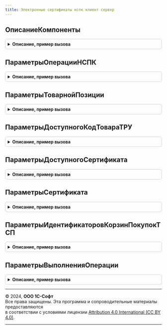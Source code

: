 ```yaml
---
title: Электронные сертификаты нспк клиент сервер
---
```



## ОписаниеКомпоненты
<details style="margin: 1em 0; padding: 0.5em; border: 1px solid #ccc; border-radius: 6px;">

<summary style="font-weight: bold; cursor: pointer;">Описание, пример вызова</summary>

```bsl

// Описание подключения внешней компоненты (FECNSPK).
//
// Возвращаемое значение:
//  Структура:
//   * ПолноеИмяМакета - Строка
//   * ИмяОбъекта      - Строка
//
Функция ОписаниеКомпоненты() Экспорт
```

Пример вызова
```bsl
Результат = ЭлектронныеСертификатыНСПККлиентСервер.ОписаниеКомпоненты() 
```
</details>

## ПараметрыОперацииНСПК
<details style="margin: 1em 0; padding: 0.5em; border: 1px solid #ccc; border-radius: 6px;">

<summary style="font-weight: bold; cursor: pointer;">Описание, пример вызова</summary>

```bsl

// Пустая структура для выполнения операции взаимодействия с сервером НСПК
//
// Возвращаемое значение:
//   Структура:
//   * АдресСервера - Строка - Endpoint
//   * КлючДоступа - Строка - APIKey
//   * КлючКассы - Строка - MACKey
//   * ПроверятьКорневыеСертификаты - Булево - Проверка корневого сертификата сервера НСПК
//   * ПротоколОбмена - Перечисление.ПротоколОбменаФЭСНСПК - Протокол обмена ФЭС НСПК
//   * ИдентификаторЗапроса - Строка - Уникальный идентификатор запроса (нужно генерировать на прикладном коде в формате uuid).
//   * ИдентификаторКассы - Строка - Идентификатор кассы.
//   * ХешНомерКарты - Строка - Хешированный PAN карты.
//   * СсылкаНаПлатежныйСчет - Строка - Payment Account Reference, Уникальный идентификатор для токенезированных (виртуальных) карт  связанный с PAN конкретного держателя карты.
//   * ИдентификаторКорзины - Строка - Идентификатор корзины.
//   * ТоварныеПозиции - Массив - Структур - ПараметрыТоварнойПозиции()
//   * КодТовараТРУ - Строка - Полный код товара, согласованный с перечнем ТРУ
//   * НомерФискальногоНакопителя - Строка - Заводской номер фискального накопителя
//   * ФискальныйТипРасчета - Перечисление.ТипыРасчетаДенежнымиСредствами - Признак расчета
//   * ФискальныйПризнакЧека - Строка - Фискальный признак документа
//   * ФискальныйЧекНомер - Число - Порядковый номер фискального документа
//   * ФискальныйЧекДатаВремя - ДатаВремя - Дата и время осуществления расчета
//   * ФискальныйЧекСумма - Число - Сумма расчета
//   * ФискальныйМестоРасчетов - Строка - Место расчетов
//   * QRКодЧекаККТ - Строка - QR код чека ККТ
//   * ОснованиеФискальнойОперации - Ссылка - ОснованиеФискальнойОперацииБПО
//
Функция ПараметрыОперацииНСПК() Экспорт
```

Пример вызова
```bsl
Результат = ЭлектронныеСертификатыНСПККлиентСервер.ПараметрыОперацииНСПК() 
```
</details>

## ПараметрыТоварнойПозиции
<details style="margin: 1em 0; padding: 0.5em; border: 1px solid #ccc; border-radius: 6px;">

<summary style="font-weight: bold; cursor: pointer;">Описание, пример вызова</summary>

```bsl

// Пустая структура для параметров товарной позиции
//
// Возвращаемое значение:
//   Структура:
//   * НомерПозиции - Строка - Порядковый номер позиции в корзине начиная с 1
//   * Артикул - Строка - Артикул товара
//   * КодТовараТРУ - Строка - Полный код товара, согласованный с перечнем ТРУ
//   * Количество - Число - Количество единиц товара
//   * Цена - Число - Цена за единицу товара в рублях
//   * Сертификаты - Массив из см.ЭлектронныеСертификатыНСПК.ПараметрыСертификата
//
Функция ПараметрыТоварнойПозиции() Экспорт
```

Пример вызова
```bsl
Результат = ЭлектронныеСертификатыНСПККлиентСервер.ПараметрыТоварнойПозиции() 
```
</details>

## ПараметрыДоступногоКодТовараТРУ
<details style="margin: 1em 0; padding: 0.5em; border: 1px solid #ccc; border-radius: 6px;">

<summary style="font-weight: bold; cursor: pointer;">Описание, пример вызова</summary>

```bsl

// Пустая структура для параметров товарной позиции
//
// Возвращаемое значение:
//   Структура:
//   * КодТовараТРУ - Строка - Полный код товара, согласованный с перечнем ТРУ
//   * БалансКоличество - Число - Доступное количество
//   * БалансДенежныхСредств - Число - Баланс денежных средств
//   * ЛимитДенежныхСредств - Число - Лимит денежных средств
//
Функция ПараметрыДоступногоКодТовараТРУ() Экспорт
```

Пример вызова
```bsl
Результат = ЭлектронныеСертификатыНСПККлиентСервер.ПараметрыДоступногоКодТовараТРУ() 
```
</details>

## ПараметрыДоступногоСертификата
<details style="margin: 1em 0; padding: 0.5em; border: 1px solid #ccc; border-radius: 6px;">

<summary style="font-weight: bold; cursor: pointer;">Описание, пример вызова</summary>

```bsl

// Пустая структура для параметров доступного сертификата
//
// Возвращаемое значение:
//   Структура:
//   * БалансКоличество - Число - Доступное количество
//   * БалансДенежныхСредств - Число - Баланс денежных средств
//   * Идентификатор - Строка - Идентификатор сертификата
//   * Комментарий - Строка - Комментарий
//   * ДатаНачалаДействия - ДатаВремя - Дата начала действия
//   * ДатаЗавершенияДействия - ДатаВремя - Дата завершения действия
//   * ЛимитДенежныхСредств - Число - Лимит денежных средств
//   * Тип - Строка - Тип сертификата
//   * КодыТоваровТРУ - Массив - Доступные для сертификата коды товаров ТРУ
//
Функция ПараметрыДоступногоСертификата() Экспорт
```

Пример вызова
```bsl
Результат = ЭлектронныеСертификатыНСПККлиентСервер.ПараметрыДоступногоСертификата() 
```
</details>

## ПараметрыСертификата
<details style="margin: 1em 0; padding: 0.5em; border: 1px solid #ccc; border-radius: 6px;">

<summary style="font-weight: bold; cursor: pointer;">Описание, пример вызова</summary>

```bsl

// Пустая структура параметров сертификата
//
// Возвращаемое значение:
//   Структура:
//   * Идентификатор - Строка - Идентификатор сертификата
//   * Количество - Число - Количество
//   * Цена - Число - Цена
//   * МаксимальнаяЦена - Число - Максимальная цена
//
Функция ПараметрыСертификата() Экспорт
```

Пример вызова
```bsl
Результат = ЭлектронныеСертификатыНСПККлиентСервер.ПараметрыСертификата() 
```
</details>

## ПараметрыИдентификаторовКорзинПокупокТСП
<details style="margin: 1em 0; padding: 0.5em; border: 1px solid #ccc; border-radius: 6px;">

<summary style="font-weight: bold; cursor: pointer;">Описание, пример вызова</summary>

```bsl

// Пустая структура параметров идентификаторов корзин покупок ТСП
//
// Возвращаемое значение:
//   Структура:
//   * ИдентификаторКорзины - Строка - Идентификатор сертификата
//   * ДатаАвторизации - ДатаВремя - Дата авторизации
//
Функция ПараметрыИдентификаторовКорзинПокупокТСП() Экспорт
```

Пример вызова
```bsl
Результат = ЭлектронныеСертификатыНСПККлиентСервер.ПараметрыИдентификаторовКорзинПокупокТСП() 
```
</details>

## ПараметрыВыполненияОперации
<details style="margin: 1em 0; padding: 0.5em; border: 1px solid #ccc; border-radius: 6px;">

<summary style="font-weight: bold; cursor: pointer;">Описание, пример вызова</summary>

```bsl

// Результат выполнения операции взаимодействия с сервером НСПК
//
// Параметры:
//   Результат - Булево.
//   ОписаниеОшибки - Строка.
//
// Возвращаемое значение:
//   Структура:
//   * Результат - Булево.
//   * КодРезультата - Число.
//   * ОписаниеОшибки - Строка.
//   * ТоварныеПозиции - Массив.
//   * ИдентификаторКорзины - Число.
//   * СуммаСертификатами - Число.
//
Функция ПараметрыВыполненияОперации(Результат = Ложь, ОписаниеОшибки = Неопределено) Экспорт
```

Пример вызова
```bsl
Результат = ЭлектронныеСертификатыНСПККлиентСервер.ПараметрыВыполненияОперации(Результат, ОписаниеОшибки);
```
</details>

---

© 2024, **ООО 1С-Софт**  
Все права защищены. Эта программа и сопроводительные материалы предоставляются  
в соответствии с условиями лицензии [Attribution 4.0 International (CC BY 4.0)](https://creativecommons.org/licenses/by/4.0/legalcode).

---
